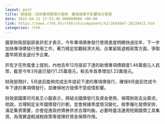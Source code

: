 ```yaml
---
layout: post
title: 財政部：加快專項債發行使用　確保疫情不影響地方發債
date: 2022-04-12 17:52:48.000000000 +08:00
link: https://news.rthk.hk/rthk/ch/component/k2/1643647-20220412.htm
categories: rthk
---
```


國家財政部副部長許宏才表示，今年專項債券發行使用進度明顯快過往年，下一步加快專項債發行使用工作，著力穩定宏觀經濟大局。企業留抵退稅政策方面，爭取盡早將資金退付予企業。

許宏才在吹風會上提到，內地去年12月提前下達的新增專項債額度1.46萬億元人民幣，截至今年3月底已發行1.25萬億元，較去年首季增加1.23萬億元。

財政部預計，5月底前能夠完成去年提前下達的專項債發行，確保9月底前完成今年下達的專項債發行，並確保地方發債不受疫情影響。

財政部國庫司司長王小龍表示，將結合國債發行及資金使用，保障財政支出需求。他說，合理制定全年國債發行計劃，並會根據季度情況變化，按季優化發債安排，滿足集資需要，亦會促進政府債券供求合理均衡。必要時靈活運用短期國債工具集資，為落實退稅減稅政策等發揮好資金保障作用。
